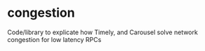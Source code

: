 # congestion
Code/library to explicate how Timely, and Carousel solve network congestion for low latency RPCs
